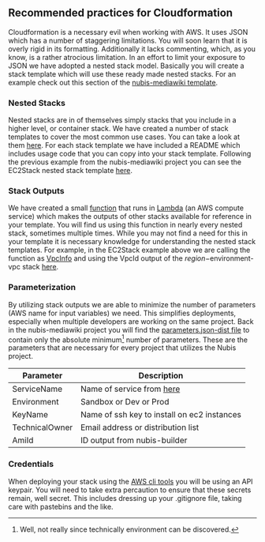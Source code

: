 ﻿## Recommended practices for Cloudformation
Cloudformation is a necessary evil when working with AWS. It uses JSON which has a number of staggering limitations. You will soon learn that it is overly rigid in its formatting. Additionally it lacks commenting, which, as you know, is a rather atrocious limitation. In an effort to limit your exposure to JSON we have adopted a nested stack model. Basically you will create a stack template which will use these ready made nested stacks. For an example check out this section of the [nubis-mediawiki template](https://github.com/Nubisproject/nubis-mediawiki/blob/master/nubis/cloudformation/main.json#L70).

### Nested Stacks
Nested stacks are in of themselves simply stacks that you include in a higher level, or container stack. We have created a number of stack templates to cover the most common use cases. You can take a look at them [here](https://github.com/Nubisproject/nubis-stacks). For each stack template we have included a README which includes usage code that you can copy into your stack template. Following the previous example from the nubis-mediawiki project you can see the EC2Stack nested stack template [here](https://github.com/Nubisproject/nubis-stacks/blob/master/ec2.template).

### Stack Outputs
We have created a small [function](https://github.com/Nubisproject/nubis-stacks/blob/master/lambda/LookupStackOutputs/LookupStackOutputs.README.md) that runs in [Lambda](http://aws.amazon.com/lambda/) (an AWS compute service) which makes the outputs of other stacks available for reference in your template. You will find us using this function in nearly every nested stack, sometimes multiple times. While you may not find a need for this in your template it is necessary knowledge for understanding the nested stack templates. For example, in the EC2Stack example above we are calling the function as [VpcInfo](https://github.com/Nubisproject/nubis-stacks/blob/master/ec2.template#L48) and using the VpcId output of the $region-$environment-vpc stack [here](https://github.com/Nubisproject/nubis-stacks/blob/master/ec2.template#L73).

### Parameterization
By utilizing stack outputs we are able to minimize the number of parameters (AWS name for input variables) we need. This simplifies deployments, especially when multiple developers are working on the same project. Back in the nubis-mediawiki project you will find the [parameters.json-dist file](https://github.com/Nubisproject/nubis-mediawiki/blob/master/nubis/cloudformation/parameters.json-dist) to contain only the absolute minimum[^minimum] number of parameters. These are the parameters that are necessary for every project that utilizes the Nubis project.

| Parameter     | Description |
|---------------|-------------|
|ServiceName    | Name of service from [here](https://inventory.mozilla.org/en-US/core/service/)
|Environment    | Sandbox or Dev or Prod
|KeyName        | Name of ssh key to install on ec2 instances
|TechnicalOwner | Email address or distribution list
|AmiId          | ID output from nubis-builder

### Credentials
When deploying your stack using the [AWS cli tools](http://aws.amazon.com/cli/) you will be using an API keypair. You will need to take extra percaution to ensure that these secrets remain, well secret. This includes dressing up your .gitignore file, taking care with pastebins and the like.

[^minimum]: Well, not really since technically environment can be discovered.